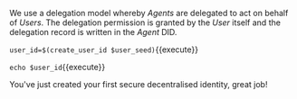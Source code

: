 We use a delegation model whereby _Agents_ are delegated to act on behalf of _Users_. The delegation permission is granted by the _User_ itself and the delegation record is written in the _Agent_ DID.

`user_id=$(create_user_id $user_seed)`{{execute}}

`echo $user_id`{{execute}}

You've just created your first secure decentralised identity, great job!
